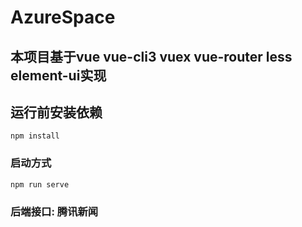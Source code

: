 # AzureSpace

## 本项目基于vue vue-cli3 vuex vue-router less element-ui实现

## 运行前安装依赖

```
npm install
```

### 启动方式
```
npm run serve
```

### 后端接口: 腾讯新闻